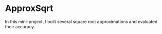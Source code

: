 # ApproxSqrt

In this mini-project, I built several square root approximations and evaluated their accuracy.
